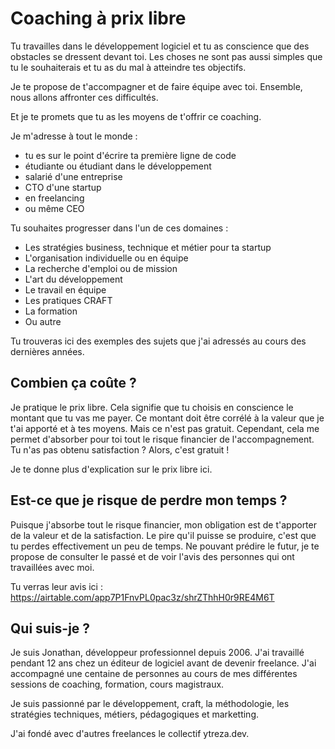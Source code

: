 # Coaching à prix libre

Tu travailles dans le développement logiciel et tu as conscience que des obstacles se dressent devant toi. Les choses ne sont pas aussi simples que tu le souhaiterais et tu as du mal à atteindre tes objectifs.

Je te propose de t'accompagner et de faire équipe avec toi. Ensemble, nous allons affronter ces difficultés.

Et je te promets que tu as les moyens de t'offrir ce coaching.

Je m'adresse à tout le monde : 
- tu es sur le point d'écrire ta première ligne de code
- étudiante ou étudiant dans le développement
- salarié d'une entreprise
- CTO d'une startup
- en freelancing
- ou même CEO

Tu souhaites progresser dans l'un de ces domaines : 
- Les stratégies business, technique et métier pour ta startup
- L'organisation individuelle ou en équipe
- La recherche d'emploi ou de mission
- L'art du développement
- Le travail en équipe 
- Les pratiques CRAFT
- La formation
- Ou autre

Tu trouveras ici des exemples des sujets que j'ai adressés au cours des dernières années.

## Combien ça coûte ? 

Je pratique le prix libre. Cela signifie que tu choisis en conscience le montant que tu vas me payer. Ce montant doit être corrélé à la valeur que je t'ai apporté et à tes moyens. Mais ce n'est pas gratuit. Cependant, cela me permet d'absorber pour toi tout le risque financier de l'accompagnement. Tu n'as pas obtenu satisfaction ? Alors, c'est gratuit !

Je te donne plus d'explication sur le prix libre ici.

## Est-ce que je risque de perdre mon temps ?

Puisque j'absorbe tout le risque financier, mon obligation est de t'apporter de la valeur et de la satisfaction. Le pire qu'il puisse se produire, c'est que tu perdes effectivement un peu de temps. Ne pouvant prédire le futur, je te propose de consulter le passé et de voir l'avis des personnes qui ont travaillées avec moi.

Tu verras leur avis ici : https://airtable.com/app7P1FnvPL0pac3z/shrZThhH0r9RE4M6T

## Qui suis-je ? 

Je suis Jonathan, développeur professionnel depuis 2006. J'ai travaillé pendant 12 ans chez un éditeur de logiciel avant de devenir freelance. J'ai accompagné une centaine de personnes au cours de mes différentes sessions de coaching, formation, cours magistraux.

Je suis passionné par le développement, craft, la méthodologie, les stratégies techniques, métiers, pédagogiques et marketting. 

J'ai fondé avec d'autres freelances le collectif ytreza.dev. 
